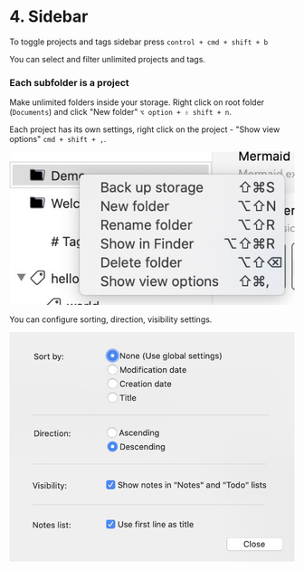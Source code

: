 # 4. Sidebar

To toggle projects and tags sidebar press `control + cmd + shift + b`

You can select and filter unlimited projects and tags.

### Each subfolder is a project

Make unlimited folders inside your storage. Right click on root folder (`Documents`) and click "New folder" `⌥ option + ⇧ shift + n`.

Each project has its own settings, right click on the project - "Show view options" `cmd + shift + ,`.

![](assets/f349160a-e8f6-488f-a35f-0a7883d3d07a.jpg)

You can configure sorting, direction, visibility settings.

![](assets/027dc83a-11b9-490a-b9d7-0e0701abfc9a.jpg)

